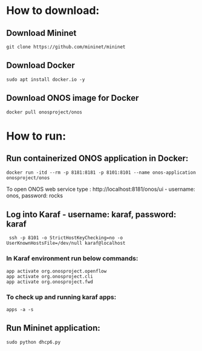 # How to download:
## Download Mininet
```
git clone https://github.com/mininet/mininet
```
## Download Docker
```
sudo apt install docker.io -y
```
## Download ONOS image for Docker
```
docker pull onosproject/onos
```

# How to run:
## Run containerized ONOS application in Docker:
```
docker run -itd --rm -p 8181:8181 -p 8101:8101 --name onos-application onosproject/onos
```
To open ONOS web service type : http://localhost:8181/onos/ui - username: onos, password: rocks

## Log into Karaf - username: karaf, password: karaf
```
 ssh -p 8101 -o StrictHostKeyChecking=no -o UserKnownHostsFile=/dev/null karaf@localhost
```
### In Karaf environment run below commands:
```
app activate org.onosproject.openflow
app activate org.onosproject.cli
app activate org.onosproject.fwd
```
### To check up and running karaf apps:
```
apps -a -s
```
## Run Mininet application:
```
sudo python dhcp6.py
```
